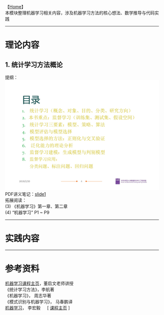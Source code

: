
【[Home](https://simplelp.github.io/)】     
本模块整理机器学习相关内容，涉及机器学习方法的核心想法、数学推导与代码实践      

-------------------------------------------------

# 理论内容
## 1. 统计学习方法概论
提纲：<br>
![slide1_catalog](slide1_catalog.jpg) <br>
PDF讲义笔记：[slide1](slide1.pdf) <br>
拓展阅读：             
(3) 《机器学习》第一章、第二章            
(4) “机器学习” P1 ~ P9              




------------------------------------------------

# 实践内容



--------------------------------------------------

# 参考资料
[机器学习课程主页](http://58.198.176.86/qwdong/machinelearning/)，董启文老师讲授         
《统计学习方法》，李航著        
《机器学习》， 周志华著        
《模式识别与机器学习》， 马春鹏译      
[机器学习](https://www.bilibili.com/video/av10590361?from=search&seid=3689001450384077781)， 李宏毅 &emsp;  [ [课程主页](http://speech.ee.ntu.edu.tw/~tlkagk/courses_ML17_2.html) ]    
